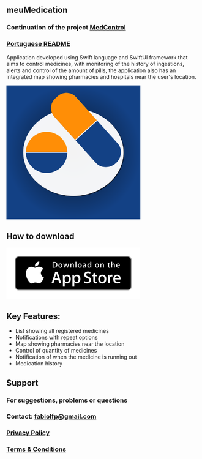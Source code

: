 ## meuMedication
### Continuation of the project [MedControl](https://github.com/FabioFiorita/MedControl)
### [Portuguese README](README.md)

Application developed using Swift language and SwiftUI framework that aims to control medicines, with monitoring of the history of ingestions, alerts and control of the amount of pills, the application also has an integrated map showing pharmacies and hospitals near the user's location. 

<img src="https://raw.githubusercontent.com/FabioFiorita/meuMedicamento/gh-pages/images/Logo.png" width="350">

## How to download
<a href="https://apps.apple.com/br/app/meumedicamento/id1580757092"><img src="https://raw.githubusercontent.com/FabioFiorita/meuMedicamento/gh-pages/images/appstore.png" alt="meuMedicamentoAppStore" width="350"></a>

## Key Features: 

* List showing all registered medicines 
* Notifications with repeat options 
* Map showing pharmacies near the location 
* Control of quantity of medicines 
* Notification of when the medicine is running out 
* Medication history 

## Support

### For suggestions, problems or questions

### Contact: fabiolfp@gmail.com

### [Privacy Policy](privacyPolicy.md)

### [Terms & Conditions](Terms&Conditions.md)

